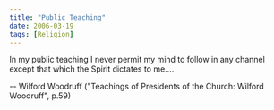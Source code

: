 ```yaml
---
title: "Public Teaching"
date: 2006-03-19
tags: [Religion]
---
```


In my public teaching I never permit my mind to follow in any channel except that which the Spirit dictates to me….

-- Wilford Woodruff ("Teachings of Presidents of the Church: Wilford Woodruff", p.59)
